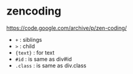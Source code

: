 # zencoding
https://code.google.com/archive/p/zen-coding/

* `+` : siblings
* `>` : child
* `{text}` : for text
* `#id` : is same as div#id <div id="id"></div>
* `.class` : is same as div.class <div class="id"></div>
